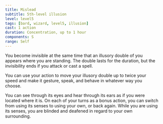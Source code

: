 ```yaml
---
title: Mislead
subtitle: 5th-level illusion
level: level5
tags: [bard, wizard, level5, illusion]
cast: 1 action
duration: Concentration, up to 1 hour
components: S
range: Self
---
```

You become invisible at the same time that an illusory double of you appears where you are standing. The double lasts for the duration, but the invisibility ends if you attack or cast a spell.

You can use your action to move your illusory double up to twice your speed and make it gesture, speak, and behave in whatever way you choose.

You can see through its eyes and hear through its ears as if you were located where it is. On each of your turns as a bonus action, you can switch from using its senses to using your own, or back again. While you are using its senses, you are blinded and deafened in regard to your own surrounding.